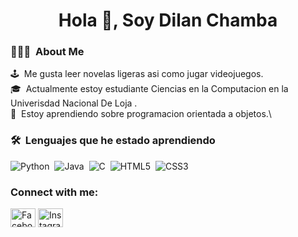 <h1 align="center">Hola 👋, Soy Dilan Chamba</h1>


### 👨🏻‍💻 &nbsp;About Me

🕹️ &nbsp;Me gusta leer novelas ligeras asi como jugar videojuegos.\
🎓 &nbsp;Actualmente estoy estudiante Ciencias en la Computacion en la Univerisdad Nacional De Loja .\
🌱 &nbsp;Estoy aprendiendo sobre programacion orientada a objetos.\

### 🛠 &nbsp;Lenguajes que he estado aprendiendo

![Python](https://img.shields.io/badge/python-3670A0?style=for-the-badge&logo=python&logoColor=ffdd54)&nbsp;
![Java](https://img.shields.io/badge/java-%23ED8B00.svg?style=for-the-badge&logo=java&logoColor=white)&nbsp;
![C](https://img.shields.io/badge/c-%2300599C.svg?style=for-the-badge&logo=c&logoColor=white)&nbsp;
![HTML5](https://img.shields.io/badge/html5-%23E34F26.svg?style=for-the-badge&logo=html5&logoColor=white)&nbsp;
![CSS3](https://img.shields.io/badge/css3-%231572B6.svg?style=for-the-badge&logo=css3&logoColor=white)&nbsp;

<h3 align="left">Connect with me:</h3>  
<p align="left">  
<a href="https://www.facebook.com/dilan.chamba.7" target="blank"><img align="center" src="https://cdn.jsdelivr.net/npm/simple-icons@3.0.1/icons/facebook.svg" alt="Facebook" height="30" width="40" /></a>
<a href="https://www.instagram.com/dilan1821g7/" target="blank"><img align="center" src="https://cdn.jsdelivr.net/npm/simple-icons@3.0.1/icons/instagram.svg" alt="Instagram" height="30" width="40" /></a>  
</p>  

